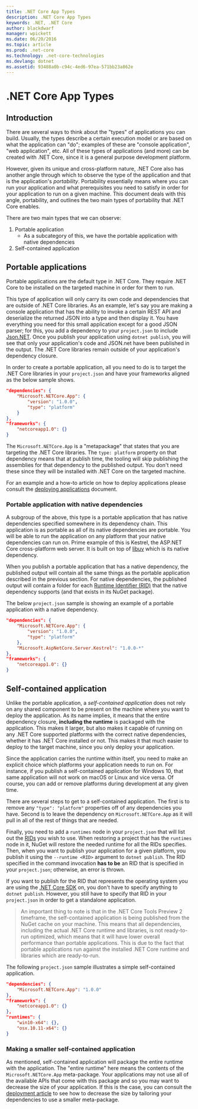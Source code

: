 ```yaml
---
title: .NET Core App Types
description: .NET Core App Types
keywords: .NET, .NET Core
author: blackdwarf
manager: wpickett
ms.date: 06/20/2016
ms.topic: article
ms.prod: .net-core
ms.technology: .net-core-technologies
ms.devlang: dotnet
ms.assetid: 93488a0b-c94c-4ed6-97ea-571bb23a862e
---
```


.NET Core App Types
===================

## Introduction
There are several ways to think about the "types" of applications you can build. Usually, the types describe 
a certain execution model or are based on what the application can "do"; examples of these are "console application", 
"web application", etc. All of these types of applications (and more) can be created with .NET Core, since it is 
a general purpose development platform.

However, given its unique and cross-platform nature, .NET Core also has another angle through which to observe the type of the application 
and that is the application's *portability*. Portability essentially means where you can run your application and what 
prerequisites you need to satisfy in order for your application to run on a given machine.
This document deals with this angle, portability, and outlines the two main types of portability that .NET Core enables. 

There are two main types that we can observe: 

1. Portable application
    * As a subcategory of this, we have the portable application with native dependencies
2. Self-contained application

## Portable applications
Portable applications are the default type in .NET Core. They require .NET Core to be installed on the targeted machine 
in order for them to run. 

This type of application will only carry its own code and dependencies that are outside of .NET Core libraries. 
As an example, let's say you are making a console application that has the ability to invoke a certain REST API 
and deserialize the returned JSON into a type and then display it. You have everything you need for this small 
application except for a good JSON parser; for this, you add a dependency to your `project.json` to include 
[Json.NET](https://www.nuget.org/packages/Newtonsoft.Json/). Once you publish your application using `dotnet publish`, 
you will see that only your application's code and JSON.net have been published in the output. 
The .NET Core libraries remain outside of your application's dependency closure. 

In order to create a portable application, all you need to do is to target the .NET Core libraries in your `project.json`
and have your frameworks aligned as the below sample shows. 

```json
"dependencies": {
    "Microsoft.NETCore.App": {  
        "version": "1.0.0",
        "type": "platform"
    }
},
"frameworks": {
    "netcoreapp1.0": {}
}
```

The `Microsoft.NETCore.App` is a "metapackage" that states that you are targeting the .NET Core libraries. The `type: platform` 
property on that dependency means that at publish time, the tooling will skip publishing the assemblies for that dependency 
to the published output. You don't need these since they will be installed with .NET Core on the targeted machine. 

For an example and a how-to article on how to deploy applications please consult the [deploying applications](deploying/index.md) 
document. 

### Portable application with native dependencies
A subgroup of the above, this type is a portable application that has native dependencies specified 
somewhere in its dependency chain. This application is as portable as all of its native dependencies 
are portable. You will be able to run the application on any platform that your native dependencies can 
run on. Prime example of this is Kestrel, the ASP.NET Core cross-platform web server. It is built on top of 
[libuv](https://github.com/libuv/libuv) which is its native dependency. 

When you publish a portable application that has a native dependency, the published output will contain 
all the same things as the portable application described in the previous section. For native dependencies, 
the published output will contain a folder for each [Runtime Identifier (RID)](rid-catalog.md#what-are-rids) that the native dependency supports 
(and that exists in its NuGet package). 

The below `project.json` sample is showing an example of a portable application with a native dependency. 

```json
"dependencies": {
    "Microsoft.NETCore.App": {  
        "version": "1.0.0",
        "type": "platform"
    },
    "Microsoft.AspNetCore.Server.Kestrel": "1.0.0-*"
},
"frameworks": {
    "netcoreapp1.0": {}
}
```

## Self-contained application
Unlike the portable application, a *self-contained application* does not rely on any shared component to 
be present on the machine where you want to deploy the application. As its name implies, it means that 
the entire dependency closure, **including the runtime** is packaged with the application. This makes 
it larger, but also makes it capable of running on any .NET Core supported platforms with the correct 
native dependencies, whether it has .NET Core installed or not. This makes it that much 
easier to deploy to the target machine, since you only deploy your application. 

Since the application carries the runtime within itself, you need to make an explicit choice which platforms your application 
needs to run on. For instance, if you publish a self-contained application for Windows 10, that same application will 
not work on macOS or Linux and vice versa. Of course, you can add or remove platforms during development at any given time. 

There are several steps to get to a self-contained application. The first is to remove any `"type": "platform"` properties 
off of any dependencies you have. Second is to leave the dependency on `Microsoft.NETCore.App` as it will pull in
all of the rest of things that are needed. 

Finally, you need to add a `runtimes` node in your `project.json` that will list out the 
[RIDs](rid-catalog.md#what-are-rids) you wish to use. When restoring a project that has the `runtimes` node in it, NuGet 
will restore the needed runtime for all the RIDs specifies. Then, when you want to publish your application for a given platform,
you publish it using the `--runtime <RID>` argument to `dotnet publish`. The RID specified in the 
command invocation **has to be** an RID that is specified in your `project.json`; otherwise, an error is thrown. 

If you want to publish for the RID that represents the operating system you are using the [.NET Core SDK](sdk.md) 
on, you don't have to specify anything to `dotnet publish`. However, you still have to specify that RID in your 
`project.json` in order to get a standalone application. 

> An important thing to note is that in the .NET Core Tools Preview 2 timeframe, the self-contained application is being published 
> from the NuGet cache on your machine. This means that all dependencies, including the actual .NET Core runtime and 
> libraries, is not ready-to-run optimized, which means that it will have lower overall performance than portable 
> applications. This is due to the fact that portable applications run against the installed .NET Core runtime and 
> libraries which are ready-to-run. 

The following `project.json` sample illustrates a simple self-contained application. 

```json
"dependencies": {
    "Microsoft.NETCore.App": "1.0.0"
},
"frameworks": {
    "netcoreapp1.0": {}
},
"runtimes": {
    "win10-x64": {},
    "osx.10.11-x64": {}
}
```

### Making a smaller self-contained application
As mentioned, self-contained application will package the entire runtime with the application. The "entire runtime" here 
means the contents of the `Microsoft.NETCore.App` meta-package. Your applications may not use all of the available APIs
 that come with this package and so you may want to decrease the size of your application. If this is the case, you can 
consult the [deployment article](deploying/index.md) to see how to decrease the size by tailoring your dependencies to 
use a smaller meta-package. 

